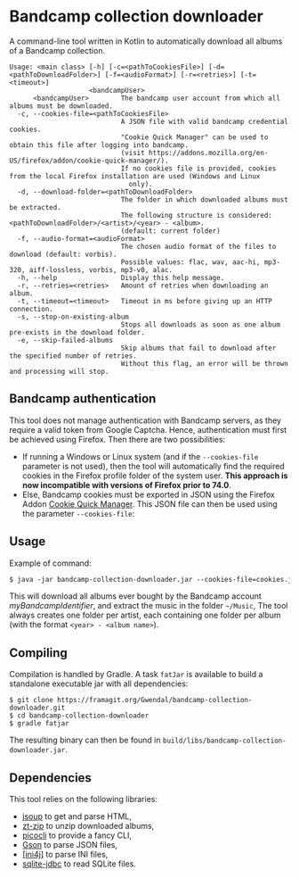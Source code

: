 # Bandcamp collection downloader

A command-line tool written in Kotlin to automatically download all albums of a Bandcamp collection.


```
Usage: <main class> [-h] [-c=<pathToCookiesFile>] [-d=<pathToDownloadFolder>] [-f=<audioFormat>] [-r=<retries>] [-t=<timeout>]
                    <bandcampUser>
      <bandcampUser>        The bandcamp user account from which all albums must be downloaded.
  -c, --cookies-file=<pathToCookiesFile>
                            A JSON file with valid bandcamp credential cookies.
                            "Cookie Quick Manager" can be used to obtain this file after logging into bandcamp.
                            (visit https://addons.mozilla.org/en-US/firefox/addon/cookie-quick-manager/).
                            If no cookies file is provided, cookies from the local Firefox installation are used (Windows and Linux
                              only).
  -d, --download-folder=<pathToDownloadFolder>
                            The folder in which downloaded albums must be extracted.
                            The following structure is considered: <pathToDownloadFolder>/<artist>/<year> - <album>.
                            (default: current folder)
  -f, --audio-format=<audioFormat>
                            The chosen audio format of the files to download (default: vorbis).
                            Possible values: flac, wav, aac-hi, mp3-320, aiff-lossless, vorbis, mp3-v0, alac.
  -h, --help                Display this help message.
  -r, --retries=<retries>   Amount of retries when downloading an album.
  -t, --timeout=<timeout>   Timeout in ms before giving up an HTTP connection.
  -s, --stop-on-existing-album
                            Stops all downloads as soon as one album pre-exists in the download folder.
  -e, --skip-failed-albums
                            Skip albums that fail to download after the specified number of retries. 
                            Without this flag, an error will be thrown and processing will stop.
```

## Bandcamp authentication 

This tool does not manage authentication with Bandcamp servers, as they require a valid token from Google Captcha.
Hence, authentication must first be achieved using Firefox. Then there are two possibilities:
- If running a Windows or Linux system (and if the `--cookies-file` parameter is not used), then the tool will automatically find the required cookies in the Firefox profile folder of the system user. **This approach is now incompatible with versions of Firefox prior to 74.0**.
- Else, Bandcamp cookies must be exported in JSON using the Firefox Addon [Cookie Quick Manager](https://addons.mozilla.org/en-US/firefox/addon/cookie-quick-manager/). 
This JSON file can then be used using the parameter `--cookies-file`:

## Usage

Example of command:

```dtd
$ java -jar bandcamp-collection-downloader.jar --cookies-file=cookies.json --download-folder=~/Music myBandcampIdentifier
```

This will download all albums ever bought by the Bandcamp account *myBandcampIdentifier*, 
and extract the music in the folder `~/Music`, 
The tool always creates one folder per artist, each containing one folder per album (with the format `<year> - <album name>`).

## Compiling

Compilation is handled by Gradle.
A task `fatJar` is available to build a standalone executable jar with all dependencies:  

```
$ git clone https://framagit.org/Gwendal/bandcamp-collection-downloader.git
$ cd bandcamp-collection-downloader
$ gradle fatjar
```

The resulting binary can then be found in `build/libs/bandcamp-collection-downloader.jar`.

## Dependencies
 
 This tool relies on the following libraries:
 - [jsoup](https://jsoup.org/) to get and parse HTML,
 - [zt-zip](https://github.com/zeroturnaround/zt-zip) to unzip downloaded albums,
 - [picocli](https://picocli.info/) to provide a fancy CLI,
 - [Gson](https://github.com/google/gson) to parse JSON files,
 - [[ini4j]](http://ini4j.sourceforge.net/) to parse INI files,
 - [sqlite-jdbc](https://github.com/xerial/sqlite-jdbc) to read SQLite files.